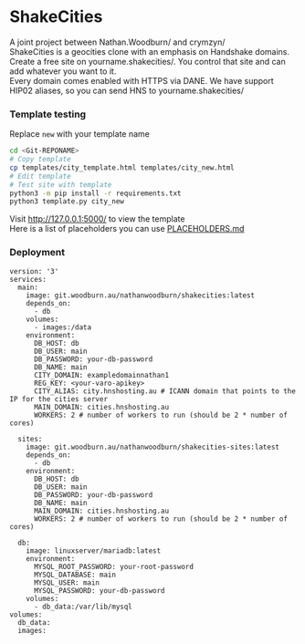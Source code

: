 # ShakeCities
A joint project between Nathan.Woodburn/ and crymzyn/  
ShakeCities is a geocities clone with an emphasis on Handshake domains.  
Create a free site on yourname.shakecities/. You control that site and can add whatever you want to it.  
Every domain comes enabled with HTTPS via DANE. We have support HIP02 aliases, so you can send HNS to yourname.shakecities/  




### Template testing

Replace `new` with your template name

```sh
cd <Git-REPONAME>
# Copy template
cp templates/city_template.html templates/city_new.html
# Edit template
# Test site with template
python3 -m pip install -r requirements.txt
python3 template.py city_new
```

Visit http://127.0.0.1:5000/ to view the template  
Here is a list of placeholders you can use [PLACEHOLDERS.md](PLACEHOLDERS.md)


### Deployment
```
version: '3'
services:
  main:
    image: git.woodburn.au/nathanwoodburn/shakecities:latest
    depends_on:
      - db
    volumes:
      - images:/data
    environment:
      DB_HOST: db
      DB_USER: main
      DB_PASSWORD: your-db-password
      DB_NAME: main
      CITY_DOMAIN: exampledomainnathan1
      REG_KEY: <your-varo-apikey>
      CITY_ALIAS: city.hnshosting.au # ICANN domain that points to the IP for the cities server
      MAIN_DOMAIN: cities.hnshosting.au
      WORKERS: 2 # number of workers to run (should be 2 * number of cores)

  sites:
    image: git.woodburn.au/nathanwoodburn/shakecities-sites:latest
    depends_on:
      - db
    environment:
      DB_HOST: db
      DB_USER: main
      DB_PASSWORD: your-db-password
      DB_NAME: main
      MAIN_DOMAIN: cities.hnshosting.au
      WORKERS: 2 # number of workers to run (should be 2 * number of cores)

  db:
    image: linuxserver/mariadb:latest
    environment:
      MYSQL_ROOT_PASSWORD: your-root-password
      MYSQL_DATABASE: main
      MYSQL_USER: main
      MYSQL_PASSWORD: your-db-password
    volumes:
      - db_data:/var/lib/mysql
volumes:
  db_data:
  images:
```